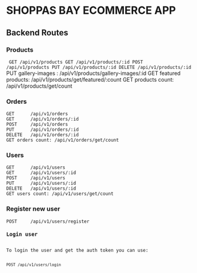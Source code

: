 <h1>SHOPPAS BAY ECOMMERCE APP</h1>
<h2>Backend Routes</h2>
<h3>Products</h3>

<code> GET      /api/v1/products
GET      /api/v1/products/:id
POST     /api/v1/products
PUT      /api/v1/products/:id
DELETE   /api/v1/products/:id </code>
PUT gallery-images : /api/v1/products/gallery-images/:id
GET featured products: /api/v1/products/get/featured/:count
GET products count: /api/v1/products/get/count

<h3>Orders</h3>
<code>GET      /api/v1/orders
GET      /api/v1/orders/:id
POST     /api/v1/orders
PUT      /api/v1/orders/:id
DELETE   /api/v1/orders/:id
GET orders count: /api/v1/orders/get/count</code>
<h3>Users</h3>
<code>GET      /api/v1/users
GET      /api/v1/users/:id
POST     /api/v1/users
PUT      /api/v1/users/:id
DELETE   /api/v1/users/:id
GET users count: /api/v1/users/get/count</code>
<h3>Register new user</h3>
<code>POST     /api/v1/users/register</coe>
<h3>Login user</h3>
To login the user and get the auth token you can use:

<code>POST     /api/v1/users/login</code>
